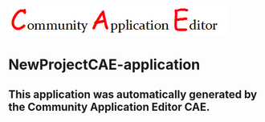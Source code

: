 ![CAE](https://github.com/GHProjectsTest/application-16/blob/master/img/logo.png)  

NewProjectCAE-application
===================


This application was automatically generated by the Community Application Editor CAE.  
---------------
